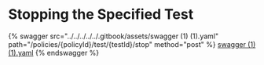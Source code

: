 # Stopping the Specified Test

{% swagger src="../../../../../.gitbook/assets/swagger (1) (1).yaml" path="/policies/{policyId}/test/{testId}/stop" method="post" %}
[swagger (1) (1).yaml](<../../../../../.gitbook/assets/swagger (1) (1).yaml>)
{% endswagger %}
